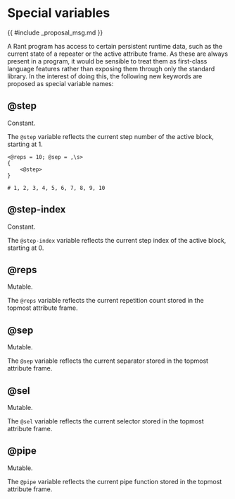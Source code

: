 # Special variables

{{ #include _proposal_msg.md }}

A Rant program has access to certain persistent runtime data, such as the current state of a repeater or the active attribute frame.
As these are always present in a program, it would be sensible to treat them as first-class language features rather than exposing
them through only the standard library.
In the interest of doing this, the following new keywords are proposed as special variable names:

## @step

Constant.

The `@step` variable reflects the current step number of the active block, starting at 1.

```rant
<@reps = 10; @sep = ,\s>
{
    <@step>
}

# 1, 2, 3, 4, 5, 6, 7, 8, 9, 10
```

## @step-index

Constant.

The `@step-index` variable reflects the current step index of the active block, starting at 0.

## @reps

Mutable.

The `@reps` variable reflects the current repetition count stored in the topmost attribute frame.

## @sep

Mutable.

The `@sep` variable reflects the current separator stored in the topmost attribute frame.

## @sel

Mutable.

The `@sel` variable reflects the current selector stored in the topmost attribute frame.

## @pipe

Mutable.

The `@pipe` variable reflects the current pipe function stored in the topmost attribute frame.